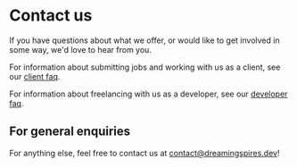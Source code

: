 # Contact us

If you have questions about what we offer, or would like to get involved in some way, we'd love to hear from you.

For information about submitting jobs and working with us as a client, see our [client faq](our_services).

For information about freelancing with us as a developer, see our [developer faq](/develop_with_us).

## For general enquiries

For anything else, feel free to contact us at [contact@dreamingspires.dev](mailto:contact@dreamingspires.dev)!
